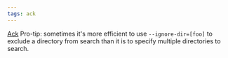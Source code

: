 ```yaml
---
tags: ack
---
```


[Ack](/wiki/Ack) Pro-tip: sometimes it's more efficient to use `--ignore-dir=[foo]` to exclude a directory from search than it is to specify multiple directories to search.
